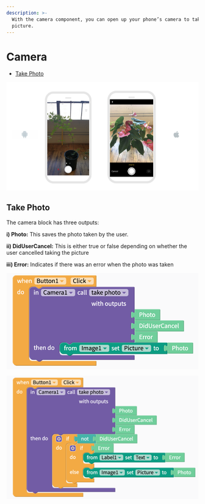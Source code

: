 ```yaml
---
description: >-
  With the camera component, you can open up your phone’s camera to take a
  picture.
---
```


# Camera

* [Take Photo](camera.md#take-photo)

![](.gitbook/assets/camera-fig-1%20%281%29.png)

## Take Photo

The camera block has three outputs:

 **i\) Photo:** This saves the photo taken by the user.

**ii\) DidUserCancel:** This is either true or false depending on whether the user cancelled taking the picture

**iii\) Error:** Indicates if there was an error when the photo was taken

![The blocks below say that when Button1 is clicked, open the camera. Then set the photo taken to be displayed in an Image component. ](.gitbook/assets/camera.png)

![The blocks below say that when Button1 is clicked, open the camera. If the user does not cancel the action, one of two things will happen: if there is an error, display the error message on a Label. If there is not an error, set the photo taken to be displayed in an Image component. ](.gitbook/assets/cameraqualified.png)

